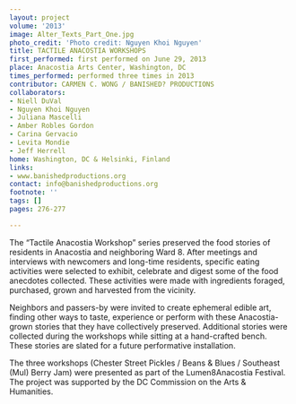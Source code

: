 ```yaml
---
layout: project
volume: '2013'
image: Alter_Texts_Part_One.jpg
photo_credit: 'Photo credit: Nguyen Khoi Nguyen'
title: TACTILE ANACOSTIA WORKSHOPS
first_performed: first performed on June 29, 2013
place: Anacostia Arts Center, Washington, DC
times_performed: performed three times in 2013
contributor: CARMEN C. WONG / BANISHED? PRODUCTIONS
collaborators:
- Niell DuVal
- Nguyen Khoi Nguyen
- Juliana Mascelli
- Amber Robles Gordon
- Carina Gervacio
- Levita Mondie
- Jeff Herrell
home: Washington, DC & Helsinki, Finland
links:
- www.banishedproductions.org
contact: info@banishedproductions.org
footnote: ''
tags: []
pages: 276-277

---
```


The “Tactile Anacostia Workshop” series preserved the food stories of residents in Anacostia and neighboring Ward 8. After meetings and interviews with newcomers and long-time residents, specific eating activities were selected to exhibit, celebrate and digest some of the food anecdotes collected. These activities were made with ingredients foraged, purchased, grown and harvested from the vicinity.

Neighbors and passers-by were invited to create ephemeral edible art, finding other ways to taste, experience or perform with these Anacostia-grown stories that they have collectively preserved. Additional stories were collected during the workshops while sitting at a hand-crafted bench. These stories are slated for a future performative installation.

The three workshops (Chester Street Pickles / Beans & Blues / Southeast (Mul) Berry Jam) were presented as part of the Lumen8Anacostia Festival. The project was supported by the DC Commission on the Arts & Humanities.
